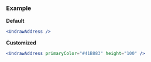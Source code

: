 ### Example

**Default**
```jsx
<UndrawAddress />
```

**Customized**
```jsx
<UndrawAddress primaryColor="#41B883" height="100" />
```
